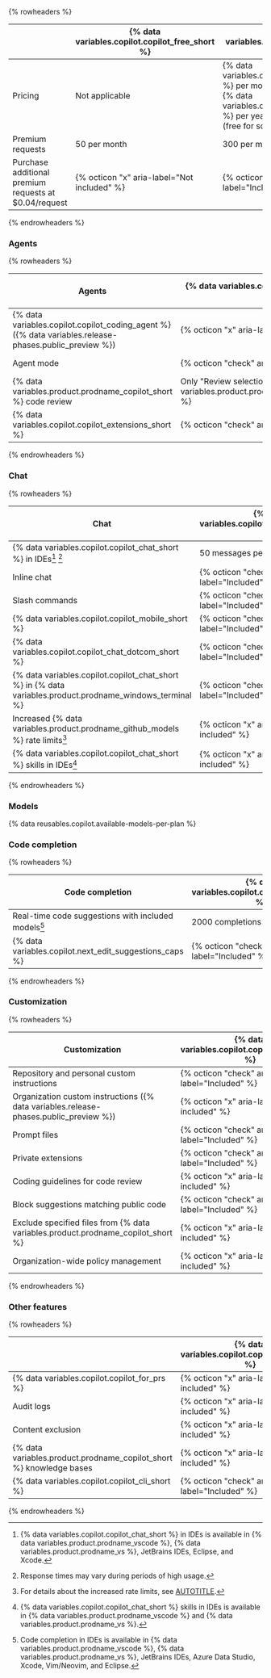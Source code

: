 {% rowheaders %}

| | {% data variables.copilot.copilot_free_short %} | {% data variables.copilot.copilot_pro_short %} | {% data variables.copilot.copilot_pro_plus_short %} | {% data variables.copilot.copilot_business_short %} | {% data variables.copilot.copilot_enterprise_short %} |
| --- | --- | --- | --- | --- | --- |
| Pricing | Not applicable | {% data variables.copilot.cfi_price_per_month %} per month, or<br>{% data variables.copilot.cfi_price_per_year %} per year<br>(free for some users) | {% data variables.copilot.cpp_price_per_month %} per month, or<br>{% data variables.copilot.cpp_price_per_year %} per year<br> | {% data variables.copilot.cfb_price_per_month %} per granted seat per month | {% data variables.copilot.ce_price_per_month %} per granted seat per month |
| Premium requests | 50 per month | 300 per month | 1500 per month | 300 per user per month | 1000 per user per month |
| Purchase additional premium requests at $0.04/request| {% octicon "x" aria-label="Not included" %} | {% octicon "check" aria-label="Included" %} | {% octicon "check" aria-label="Included" %} | {% octicon "check" aria-label="Included" %} | {% octicon "check" aria-label="Included" %} |

{% endrowheaders %}

### Agents

{% rowheaders %}

| Agents | {% data variables.copilot.copilot_free_short %} | {% data variables.copilot.copilot_pro_short %} | {% data variables.copilot.copilot_pro_plus_short %} | {% data variables.copilot.copilot_business_short %} | {% data variables.copilot.copilot_enterprise_short %} |
| --- | --- | --- | --- | --- | --- |
|  {% data variables.copilot.copilot_coding_agent %} ({% data variables.release-phases.public_preview %}) | {% octicon "x" aria-label="Not included" %} | {% octicon "x" aria-label="Not included" %} | {% octicon "check" aria-label="Included" %} | {% octicon "check" aria-label="Included" %} | {% octicon "check" aria-label="Included" %} |
| Agent mode | {% octicon "check" aria-label="Included" %} | {% octicon "check" aria-label="Included" %} | {% octicon "check" aria-label="Included" %} | {% octicon "check" aria-label="Included" %} | {% octicon "check" aria-label="Included" %} |
| {% data variables.product.prodname_copilot_short %} code review | Only "Review selection" in {% data variables.product.prodname_vscode_shortname %} | {% octicon "check" aria-label="Included" %} | {% octicon "check" aria-label="Included" %} | {% octicon "check" aria-label="Included" %} | {% octicon "check" aria-label="Included" %} |
| {% data variables.copilot.copilot_extensions_short %} | {% octicon "check" aria-label="Included" %} | {% octicon "check" aria-label="Included" %} | {% octicon "check" aria-label="Included" %} | {% octicon "check" aria-label="Included" %} | {% octicon "check" aria-label="Included" %} |

{% endrowheaders %}

### Chat

{% rowheaders %}

| Chat | {% data variables.copilot.copilot_free_short %} | {% data variables.copilot.copilot_pro_short %} | {% data variables.copilot.copilot_pro_plus_short %} | {% data variables.copilot.copilot_business_short %} | {% data variables.copilot.copilot_enterprise_short %} |
| --- | --- | --- | --- | --- | --- |
| {% data variables.copilot.copilot_chat_short %} in IDEs[^1] [^2] | 50 messages per month | Unlimited with included models | Unlimited with included models | Unlimited with included models | Unlimited with included models |
| Inline chat | {% octicon "check" aria-label="Included" %} | {% octicon "check" aria-label="Included" %} | {% octicon "check" aria-label="Included" %} | {% octicon "check" aria-label="Included" %} | {% octicon "check" aria-label="Included" %} |
| Slash commands | {% octicon "check" aria-label="Included" %} | {% octicon "check" aria-label="Included" %} | {% octicon "check" aria-label="Included" %} | {% octicon "check" aria-label="Included" %} | {% octicon "check" aria-label="Included" %} |
| {% data variables.copilot.copilot_mobile_short %} | {% octicon "check" aria-label="Included" %} | {% octicon "check" aria-label="Included" %} | {% octicon "check" aria-label="Included" %} | {% octicon "check" aria-label="Included" %} | {% octicon "check" aria-label="Included" %} |
| {% data variables.copilot.copilot_chat_dotcom_short %} | {% octicon "check" aria-label="Included" %} | {% octicon "check" aria-label="Included" %} | {% octicon "check" aria-label="Included" %} | {% octicon "check" aria-label="Included" %} | {% octicon "check" aria-label="Included" %} |
| {% data variables.copilot.copilot_chat_short %} in {% data variables.product.prodname_windows_terminal %} | {% octicon "check" aria-label="Included" %} |{% octicon "check" aria-label="Included" %} | {% octicon "check" aria-label="Included" %} | {% octicon "check" aria-label="Included" %} | {% octicon "check" aria-label="Included" %} |
| Increased {% data variables.product.prodname_github_models %} rate limits[^3] | {% octicon "x" aria-label="Not included" %} | {% octicon "x" aria-label="Not included" %} | {% octicon "check" aria-label="Included" %} | {% octicon "check" aria-label="Included" %} | {% octicon "check" aria-label="Included" %} |
| {% data variables.copilot.copilot_chat_short %} skills in IDEs[^4] | {% octicon "x" aria-label="Not included" %} | {% octicon "check" aria-label="Included" %} | {% octicon "check" aria-label="Included" %} | {% octicon "check" aria-label="Included" %} | {% octicon "check" aria-label="Included" %} |

{% endrowheaders %}

### Models

{% data reusables.copilot.available-models-per-plan %}

### Code completion

{% rowheaders %}

| Code completion | {% data variables.copilot.copilot_free_short %} | {% data variables.copilot.copilot_pro_short %} | {% data variables.copilot.copilot_pro_plus_short %} | {% data variables.copilot.copilot_business_short %} | {% data variables.copilot.copilot_enterprise_short %} |
| --- | --- | --- | --- | --- | --- |
| Real-time code suggestions with included models[^5] | 2000 completions per month | {% octicon "check" aria-label="Included" %} | {% octicon "check" aria-label="Included" %} | {% octicon "check" aria-label="Included" %} | {% octicon "check" aria-label="Included" %} |
| {% data variables.copilot.next_edit_suggestions_caps %} | {% octicon "check" aria-label="Included" %} | {% octicon "check" aria-label="Included" %} | {% octicon "check" aria-label="Included" %} | {% octicon "check" aria-label="Included" %} | {% octicon "check" aria-label="Included" %} |

{% endrowheaders %}

### Customization

{% rowheaders %}

| Customization | {% data variables.copilot.copilot_free_short %} | {% data variables.copilot.copilot_pro_short %} | {% data variables.copilot.copilot_pro_plus_short %} | {% data variables.copilot.copilot_business_short %} | {% data variables.copilot.copilot_enterprise_short %} |
| --- | --- | --- | --- | --- | --- |
| Repository and personal custom instructions | {% octicon "check" aria-label="Included" %} | {% octicon "check" aria-label="Included" %} | {% octicon "check" aria-label="Included" %} | {% octicon "check" aria-label="Included" %} | {% octicon "check" aria-label="Included" %} |
| Organization custom instructions ({% data variables.release-phases.public_preview %}) | {% octicon "x" aria-label="Not included" %} | {% octicon "x" aria-label="Not included" %} | {% octicon "x" aria-label="Not included" %} | {% octicon "check" aria-label="Included" %} | {% octicon "check" aria-label="Included" %} |
| Prompt files | {% octicon "check" aria-label="Included" %} | {% octicon "check" aria-label="Included" %} | {% octicon "check" aria-label="Included" %} | {% octicon "check" aria-label="Included" %} | {% octicon "check" aria-label="Included" %} |
| Private extensions | {% octicon "check" aria-label="Included" %} | {% octicon "check" aria-label="Included" %} | {% octicon "check" aria-label="Included" %} | {% octicon "check" aria-label="Included" %} | {% octicon "check" aria-label="Included" %} |
| Coding guidelines for code review | {% octicon "x" aria-label="Not included" %} | {% octicon "x" aria-label="Not included" %} | {% octicon "x" aria-label="Not included" %} | {% octicon "x" aria-label="Not included" %} | {% octicon "check" aria-label="Included" %} |
| Block suggestions matching public code | {% octicon "check" aria-label="Included" %} | {% octicon "check" aria-label="Included" %} | {% octicon "check" aria-label="Included" %} | {% octicon "check" aria-label="Included" %} | {% octicon "check" aria-label="Included" %} |
| Exclude specified files from {% data variables.product.prodname_copilot_short %} | {% octicon "x" aria-label="Not included" %} | {% octicon "x" aria-label="Not included" %} | {% octicon "check" aria-label="Included" %} | {% octicon "check" aria-label="Included" %} | {% octicon "check" aria-label="Included" %} |
| Organization-wide policy management         | {% octicon "x" aria-label="Not included" %} | {% octicon "x" aria-label="Not included" %} | {% octicon "x" aria-label="Not included" %} | {% octicon "check" aria-label="Included" %} | {% octicon "check" aria-label="Included" %} |

{% endrowheaders %}

### Other features

{% rowheaders %}

| | {% data variables.copilot.copilot_free_short %} | {% data variables.copilot.copilot_pro_short %} | {% data variables.copilot.copilot_pro_plus_short %} | {% data variables.copilot.copilot_business_short %} | {% data variables.copilot.copilot_enterprise_short %} |
| --- | --- | --- | --- | --- | --- |
| {% data variables.copilot.copilot_for_prs %} | {% octicon "x" aria-label="Not included" %} | {% octicon "check" aria-label="Included" %} | {% octicon "check" aria-label="Included" %} | {% octicon "check" aria-label="Included" %} | {% octicon "check" aria-label="Included" %} |
| Audit logs | {% octicon "x" aria-label="Not included" %} | {% octicon "x" aria-label="Not included" %} |{% octicon "check" aria-label="Included" %}  | {% octicon "check" aria-label="Included" %} | {% octicon "check" aria-label="Included" %} |
| Content exclusion | {% octicon "x" aria-label="Not included" %} | {% octicon "x" aria-label="Not included" %} | {% octicon "x" aria-label="Not included" %} | {% octicon "check" aria-label="Included" %} | {% octicon "check" aria-label="Included" %} |
| {% data variables.product.prodname_copilot_short %} knowledge bases |{% octicon "x" aria-label="Not included" %} | {% octicon "x" aria-label="Not included" %} | {% octicon "x" aria-label="Not included" %} | {% octicon "x" aria-label="Not included" %} | {% octicon "check" aria-label="Included" %} |
| {% data variables.copilot.copilot_cli_short %} | {% octicon "check" aria-label="Included" %} | {% octicon "check" aria-label="Included" %} | {% octicon "check" aria-label="Included" %} | {% octicon "check" aria-label="Included" %} | {% octicon "check" aria-label="Included" %} |

{% endrowheaders %}

[^1]: {% data variables.copilot.copilot_chat_short %} in IDEs is available in {% data variables.product.prodname_vscode %}, {% data variables.product.prodname_vs %}, JetBrains IDEs, Eclipse, and Xcode.
[^2]: Response times may vary during periods of high usage.
[^3]: For details about the increased rate limits, see [AUTOTITLE](/github-models/prototyping-with-ai-models).
[^4]: {% data variables.copilot.copilot_chat_short %} skills in IDEs is available in {% data variables.product.prodname_vscode %} and {% data variables.product.prodname_vs %}.
[^5]: Code completion in IDEs is available in {% data variables.product.prodname_vscode %}, {% data variables.product.prodname_vs %}, JetBrains IDEs, Azure Data Studio, Xcode, Vim/Neovim, and Eclipse.
